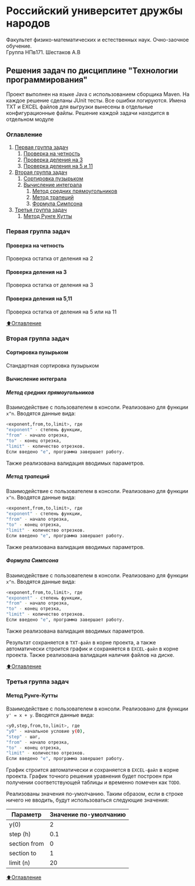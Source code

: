 # Российский университет дружбы народов
Факультет физико-математических и естественных наук. Очно-заочное обучение.  
Группа НПв171. Шестаков А.В

## Решения задач по дисциплине "Технологии программирования"
Проект выполнен на языке Java с использованием сборщика Maven. На каждое решение сделаны JUnit тесты. Все ошибки логируются. Имена TXT и EXCEL файлов для выгрузки вынесены в отдельные конфигурационные файлы. Решение каждой задачи находится в отдельном модуле

### Оглавление

1. [Первая группа задач](#Первая-группа-задач)
    1. [Проверка на четность](#Проверка-на-четность)
    2. [Проверка деления на 3](#Проверка-деления-на-3)
    3. [Проверка деления на 5 и 11](#Проверка-деления-на-5-и-11)
2. [Вторая группа задач](#Вторая-группа-задач)
    1. [Сортировка пузырьком](#Сортировка-пузырьком)
    2. [Вычисление интеграла](#Вычисление-интеграла)
        1. [Метод средних прямоугольников](#Метод-средних-прямоугольников)
        2. [Метод трапеций](#Метод-трапеций)
        3. [Формула Симпсона](#Формула-Симпсона)
3. [Третья группа задач](#Третья-группа-задач)
    1. [Метод Рунге Кутты](#Метод-Рунге-Кутты)

### Первая группа задач

#### Проверка на четность
Проверка остатка от деления на 2

#### Проверка деления на 3
Проверка остатка от деления на 3

#### Проверка деления на 5,11
Проверка остатка от деления на 5 или на 11

[:arrow_up:Оглавление](#Оглавление)

### Вторая группа задач

#### Сортировка пузырьком
Стандартная сортировка пузырьком

#### Вычисление интеграла

##### Метод средних прямоугольников
Взаимодействие с пользователем в консоли. Реализовано для функции `x^n`.
Вводятся данные вида:
```sh
<exponent,from,to,limit>, где
"exponent" - степень функции,
"from" - начало отрезка,
"to" - конец отрезка,
"limit" - количество отрезков.
Если введено "е", программа завершает работу.
```
Также реализована валидация вводимых параметров.

##### Метод трапеций
Взаимодействие с пользователем в консоли. Реализовано для функции `x^n`.
Вводятся данные вида:
```sh
<exponent,from,to,limit>, где
"exponent" - степень функции,
"from" - начало отрезка,
"to" - конец отрезка,
"limit" - количество отрезков.
Если введено "е", программа завершает работу.
```
Также реализована валидация вводимых параметров.

##### Формула Симпсона
Взаимодействие с пользователем в консоли. Реализовано для функции `x^n`.
Вводятся данные вида:
```sh
<exponent,from,to,limit>, где
"exponent" - степень функции,
"from" - начало отрезка,
"to" - конец отрезка,
"limit" - количество отрезков.
Если введено "е", программа завершает работу.
```
Также реализована валидация вводимых параметров.

Результат сохраняется в `TXT-файл` в корне проекта, а также автоматически строится график и сохраняется в `EXCEL-файл` в корне проекта.
Также реализована валидация наличия файлов на диске.

[:arrow_up:Оглавление](#Оглавление)

### Третья группа задач

#### Метод Рунге-Кутты
Взаимодействие с пользователем в консоли. Реализовано для функции `y' = x + y`.
Вводятся данные вида:
```sh
<y0,step,from,to,limit>, где
"y0" - начальное условие y(0),
"step" - шаг,
"from" - начало отрезка,
"to" - конец отрезка,
"limit" - количество отрезков.
Если введено "е", программа завершает работу.
```

График строится автоматически и сохраняется в `EXCEL-файл` в корне проекта.
График точного решения уравнения будет построен при получении соответствующей таблицы и временно помечен как `TODO`.

Реализованы значения по-умолчанию. Таким образом, если в строке ничего не вводить, будут использоваться следующие значения:

| Параметр | Значение по-умолчанию |
| ------ | ------ |
| y(0) | 2 |
| step (h) | 0.1 |
| section from | 0 |
| section to | 1 |
| limit (n) | 20 |

[:arrow_up:Оглавление](#Оглавление)
